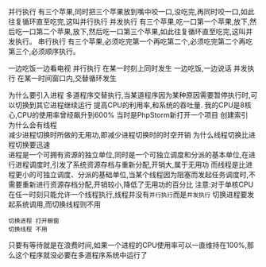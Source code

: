 并行执行
    有三个苹果,同时把三个苹果放到嘴中咬一口,没吃完,再同时咬一口,如此往复循环直至吃完,这叫并行执行
并发执行
    有三个苹果,吃一口第一个苹果,放下,然后吃一口第二个苹果,放下,然后吃一口第三个苹果,如此往复循环直至吃完,这叫并发执行。
串行执行
    有三个苹果,必须吃完第一个再吃第二个,必须吃完第二个再吃第三个,必须顺序执行。
    
一边吃饭一边看电视 并行执行  在某一时刻上同时发生
一边吃饭,一边说话  并发执行  在某一时间窗口内,交替循环发生


为什么要引入进程
    多道程序交替执行,当某道程序因为某种原因需要暂停执行时,可以切换到其它进程继续运行
    提高CPU的利用率,和系统的吞吐量.
    我的CPU是8核心,CPU的使用率曾经飙升到600% 当时是PhpStorm新打开一个项目 创建索引   
为什么会有线程  
    减少进程切换时所做的无用功,即减少进程切换时的时空开销
为什么线程切换比进程切换要迅速    
    进程是一个可拥有资源的独立单位,同时是一个可独立调度和分派的基本单位,在进行进程调度时,引发了系统资源存档与重新分配,开销大,属于无用功
    而线程是比进程更小的可独立调度、分派的基础单位,当某个线程因为阻塞而发起任务调度时,不需要重新进行资源存档分配,开销较小,降低了无用功的百分比
    注意:对于单核CPU在任一时刻只能允许一个线程执行,线程并没有`并行执行`而是`并发执行`
    切换进程要发起系统调用,而切换线程则不用
    
    切换进程 打开橱窗
    切换线程 不用
    
只要有等待就是在浪费时间,如果一个进程的CPU使用率可以一直维持在100%,那么这个程序就没必要在多道程序系统中运行了